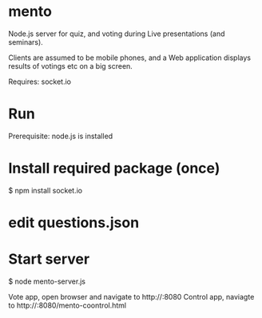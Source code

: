 mento
=====

Node.js server for quiz, and voting during Live presentations (and seminars).

Clients are assumed to be mobile phones, and a Web application displays results of votings etc on a big screen.

Requires: socket.io

Run
===

Prerequisite: node.js is installed

# Install required package (once)
$ npm install socket.io

# edit questions.json

# Start server
$ node mento-server.js

Vote app, open browser and navigate to http://<server>:8080
Control app, naviagte to http://<server>:8080/mento-coontrol.html

